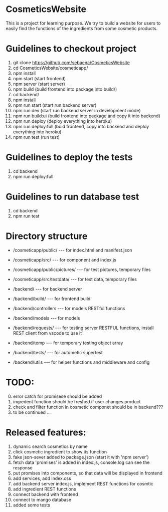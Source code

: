 # CosmeticsWebsite
This is a project for learning purpose.
We try to build a website for users to easily find the functions of the ingredients from some cosmetic products.

# Guidelines to checkout project
1. git clone https://github.com/sebaena/CosmeticsWebsite
2. cd CosmeticsWebsite/cosmeticapp/
3. npm install
4. npm start (start frontend)
4. npm server (start server)
4. npm build (build frontend into package into build/)
5. cd backend/
6. npm install
7. npm run start (start run backend server)
7. npm run dev (start run backend server in development mode)
7. npm run build:ui (build frontend into package and copy it into backend)
7. npm run deploy (deploy everything into heroku)
7. npm run deploy:full (buid frontend, copy into backend and deploy everything into heroku)
7. npm run test (run test)

# Guidelines to deploy the tests
1. cd backend
2. npm run deploy:full

# Guidelines to run database test
1. cd backend
2. npm run test

# Directory structure
- /cosmeticapp/public/ --- for index.html and manifest.json
- /cosmeticapp/src/ --- for component and index.js
- /cosmeticapp/public/pictures/ --- for test pictures, temporary files
- /cosmeticapp/src/testdata/ --- for test data, temporary files

- /backend/ --- for backend server
- /backend/build/ --- for frontend build
- /backend/controllers --- for models RESTful functions
- /backend/models --- for models
- /backend/requests/ --- for testing server RESTFUL functions, install REST client from vscode to use it
- /backend/temp --- for temporary testing object array
- /backend/tests/ --- for autometic supertest
- /backend/utils --- for helper functions and middleware and config

# TODO:
0. error catch for promisese should be added
1. ingredent function should be freshed if user changes product
2. check and filter function in cosmetic componet should be in backend???
6. to be continued ...

# Released features:
1. dynamic search cosmetics by name
2. click cosmetic ingredient to show its function
3. fake json-sever added to package.json (start it with 'npm server')
4. fetch data 'promises' is added in index.js, console.log can see the response
5. put promises into components, so that data will be displayed in frontend
6. add services, add index.css
7. add backend server index.js, implement REST functions for cosmtic
8. add ingredient REST functions
9. connect backend with frontend
10. connect to mango database
11. added some tests 